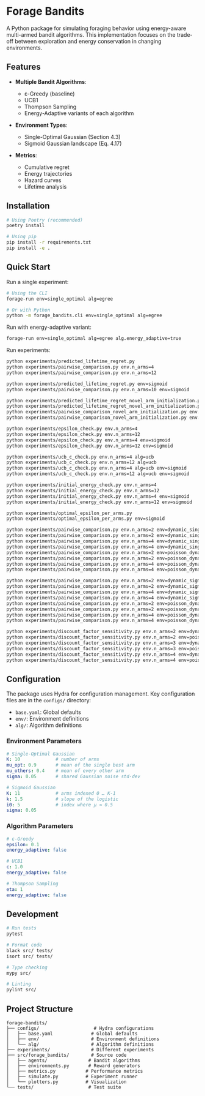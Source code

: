 # Forage Bandits

A Python package for simulating foraging behavior using energy-aware multi-armed bandit algorithms. This implementation focuses on the trade-off between exploration and energy conservation in changing environments.

## Features

- **Multiple Bandit Algorithms**:
  - ε-Greedy (baseline)
  - UCB1
  - Thompson Sampling
  - Energy-Adaptive variants of each algorithm

- **Environment Types**:
  - Single-Optimal Gaussian (Section 4.3)
  - Sigmoid Gaussian landscape (Eq. 4.17)

- **Metrics**:
  - Cumulative regret
  - Energy trajectories
  - Hazard curves
  - Lifetime analysis

## Installation

```bash
# Using Poetry (recommended)
poetry install

# Using pip
pip install -r requirements.txt
pip install -e .
```

## Quick Start

Run a single experiment:

```bash
# Using the CLI
forage-run env=single_optimal alg=egree

# Or with Python
python -m forage_bandits.cli env=single_optimal alg=egree
```

Run with energy-adaptive variant:

```bash
forage-run env=single_optimal alg=egree alg.energy_adaptive=true
```

Run experiments:

```bash
python experiments/predicted_lifetime_regret.py
python experiments/pairwise_comparison.py env.n_arms=4
python experiments/pairwise_comparison.py env.n_arms=12

python experiments/predicted_lifetime_regret.py env=sigmoid
python experiments/pairwise_comparison.py env.n_arms=10 env=sigmoid

python experiments/predicted_lifetime_regret_novel_arm_initialization.py
python experiments/predicted_lifetime_regret_novel_arm_initialization.py env=sigmoid
python experiments/pairwise_comparison_novel_arm_initialization.py env.n_arms=10
python experiments/pairwise_comparison_novel_arm_initialization.py env.n_arms=10 env=sigmoid

python experiments/epsilon_check.py env.n_arms=4
python experiments/epsilon_check.py env.n_arms=12
python experiments/epsilon_check.py env.n_arms=4 env=sigmoid
python experiments/epsilon_check.py env.n_arms=12 env=sigmoid

python experiments/ucb_c_check.py env.n_arms=4 alg=ucb
python experiments/ucb_c_check.py env.n_arms=12 alg=ucb
python experiments/ucb_c_check.py env.n_arms=4 alg=ucb env=sigmoid
python experiments/ucb_c_check.py env.n_arms=12 alg=ucb env=sigmoid

python experiments/initial_energy_check.py env.n_arms=4
python experiments/initial_energy_check.py env.n_arms=12
python experiments/initial_energy_check.py env.n_arms=4 env=sigmoid
python experiments/initial_energy_check.py env.n_arms=12 env=sigmoid

python experiments/optimal_epsilon_per_arms.py
python experiments/optimal_epsilon_per_arms.py env=sigmoid

python experiments/pairwise_comparison.py env.n_arms=2 env=dynamic_single_optimal
python experiments/pairwise_comparison.py env.n_arms=2 env=dynamic_single_optimal discounted_agents=true
python experiments/pairwise_comparison.py env.n_arms=4 env=dynamic_single_optimal
python experiments/pairwise_comparison.py env.n_arms=4 env=dynamic_single_optimal discounted_agents=true
python experiments/pairwise_comparison.py env.n_arms=2 env=poisson_dynamic_single_optimal
python experiments/pairwise_comparison.py env.n_arms=2 env=poisson_dynamic_single_optimal discounted_agents=true
python experiments/pairwise_comparison.py env.n_arms=4 env=poisson_dynamic_single_optimal
python experiments/pairwise_comparison.py env.n_arms=4 env=poisson_dynamic_single_optimal discounted_agents=true

python experiments/pairwise_comparison.py env.n_arms=2 env=dynamic_sigmoid
python experiments/pairwise_comparison.py env.n_arms=2 env=dynamic_sigmoid discounted_agents=true
python experiments/pairwise_comparison.py env.n_arms=4 env=dynamic_sigmoid
python experiments/pairwise_comparison.py env.n_arms=4 env=dynamic_sigmoid discounted_agents=true
python experiments/pairwise_comparison.py env.n_arms=2 env=poisson_dynamic_sigmoid
python experiments/pairwise_comparison.py env.n_arms=2 env=poisson_dynamic_sigmoid discounted_agents=true
python experiments/pairwise_comparison.py env.n_arms=4 env=poisson_dynamic_sigmoid
python experiments/pairwise_comparison.py env.n_arms=4 env=poisson_dynamic_sigmoid discounted_agents=true

python experiments/discount_factor_sensitivity.py env.n_arms=2 env=dynamic_single_optimal
python experiments/discount_factor_sensitivity.py env.n_arms=2 env=poisson_dynamic_single_optimal
python experiments/discount_factor_sensitivity.py env.n_arms=3 env=dynamic_single_optimal
python experiments/discount_factor_sensitivity.py env.n_arms=3 env=poisson_dynamic_single_optimal
python experiments/discount_factor_sensitivity.py env.n_arms=4 env=dynamic_single_optimal
python experiments/discount_factor_sensitivity.py env.n_arms=4 env=poisson_dynamic_single_optimal
```

## Configuration

The package uses Hydra for configuration management. Key configuration files are in the `configs/` directory:

- `base.yaml`: Global defaults
- `env/`: Environment definitions
- `alg/`: Algorithm definitions

### Environment Parameters

```yaml
# Single-Optimal Gaussian
K: 10             # number of arms
mu_opt: 0.9       # mean of the single best arm
mu_others: 0.4    # mean of every other arm
sigma: 0.05       # shared Gaussian noise std-dev

# Sigmoid Gaussian
K: 11             # arms indexed 0 … K-1
k: 1.5            # slope of the logistic
i0: 5             # index where μ ≈ 0.5
sigma: 0.05
```

### Algorithm Parameters

```yaml
# ε-Greedy
epsilon: 0.1
energy_adaptive: false

# UCB1
c: 1.0
energy_adaptive: false

# Thompson Sampling
eta: 1
energy_adaptive: false
```

## Development

```bash
# Run tests
pytest

# Format code
black src/ tests/
isort src/ tests/

# Type checking
mypy src/

# Linting
pylint src/
```

## Project Structure

```
forage-bandits/
├── configs/                    # Hydra configurations
│   ├── base.yaml              # Global defaults
│   ├── env/                   # Environment definitions
│   └── alg/                   # Algorithm definitions
├── experiments/               # Different experiments
├── src/forage_bandits/        # Source code
│   ├── agents/               # Bandit algorithms
│   ├── environments.py       # Reward generators
│   ├── metrics.py           # Performance metrics
│   ├── simulate.py          # Experiment runner
│   └── plotters.py          # Visualization
└── tests/                    # Test suite
```
